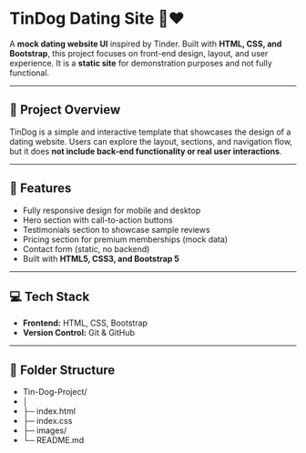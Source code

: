 # **TinDog Dating Site** 🐾❤️

A **mock dating website UI** inspired by Tinder. Built with **HTML, CSS, and Bootstrap**, this project focuses on front-end design, layout, and user experience. It is a **static site** for demonstration purposes and not fully functional.  

---

## **🔹 Project Overview**
TinDog is a simple and interactive template that showcases the design of a dating website. Users can explore the layout, sections, and navigation flow, but it does **not include back-end functionality or real user interactions**.  

---

## **🧩 Features**
- Fully responsive design for mobile and desktop  
- Hero section with call-to-action buttons  
- Testimonials section to showcase sample reviews  
- Pricing section for premium memberships (mock data)  
- Contact form (static, no backend)  
- Built with **HTML5, CSS3, and Bootstrap 5**  

---

## **💻 Tech Stack**
- **Frontend:** HTML, CSS, Bootstrap  
- **Version Control:** Git & GitHub  

---

## **📂 Folder Structure**
- Tin-Dog-Project/
- │
- ├─ index.html
- ├─ index.css
- ├─ images/
- └─ README.md
